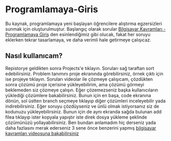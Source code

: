 # Programlamaya-Giris
Bu kaynak, programlamaya yeni başlayan öğrencilere alıştırma egzersizleri sunmak için oluşturulmuştur. Başlangıç olarak sorular [Bilgisayar Kavramları - Programlamaya Giriş](https://github.com/BilgisayarKavramlari/Programlamaya-Giris/projects?query=is%3Aopen+sort%3Acreated-asc) den esinlendiğimiz gibi olucak, fakat her soruyu eklerken tekrar tasarlamaya, ve daha verimli hale getirmeye çalışıcaz.
## Nasıl kullanıcam?
Repistorye geldikten sonra Projects'e tıklayın. Soruları sağ taraftan sort edebilirsiniz. Problem tanımını proje ekranında görebilirsiniz, örnek çıktı için ise projeye tıklayın.
Soruları videolar ile çözmeye çalışıcam, çözdükten sonra çözümü proje içerisine yükleyebilirim, ama çözümü görmeyi beklemeden siz çözmeye çalışın. 
Eğer çözemezseniz başka kullanıcıların yüklediği çözümlere bakabilirsiniz. Bunun için en başa, code ekranına dönün, sol üstten branch seçmeye tıklayıp diğer çözümleri inceleyebilir yada indirebilirsiniz. 
Eğer soruyu çözdüyseniz ve ünlü olmak istiyorsanız siz de kodunuzu yükleyebilirsiniz. Bunun için de aynı ekranda sağda bulunan add filea tıklayıp ister kopyala yapıştır iste direk dosya yükleme şeklinde çözümünüzü yollayabilirsiniz. 
Ben bundan anlamadım hiç derseniz yada daha fazlasını merak ederseniz 3 sene önce benzerini yapmış [bilgisayar kavramları videosuna bakabilirsiniz](https://www.youtube.com/watch?v=o4v8W_4jEC0)
